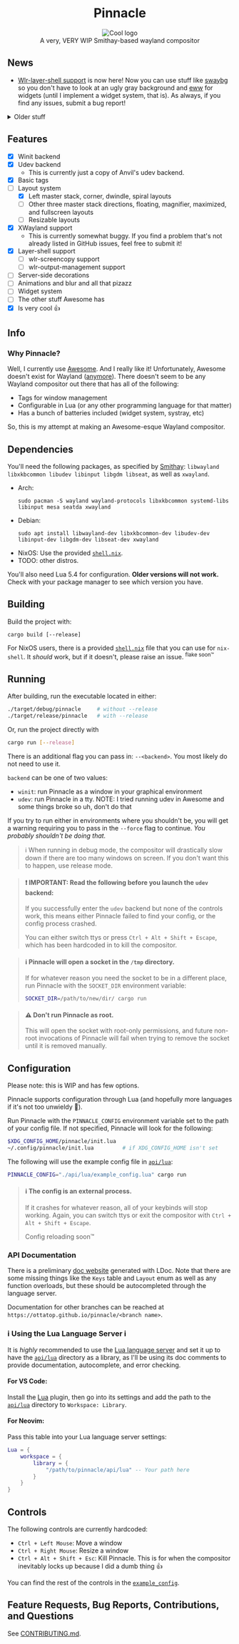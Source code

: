 # <div align="center">Pinnacle</div>
<div align="center">
    <picture>
        <source media="(prefers-color-scheme: dark)" srcset="/assets/cool_logo_dark_theme.png">
        <source media="(prefers-color-scheme: light)" srcset="/assets/cool_logo_light_theme.png">
        <img alt="Cool logo" src="/assets/cool_logo_dark_theme.png">
    </picture>
</div>

<div align="center">
    A very, VERY WIP Smithay-based wayland compositor
</div>

## News
- [Wlr-layer-shell support](https://github.com/Ottatop/pinnacle/pull/45) is now here!
Now you can use stuff like [swaybg](https://github.com/swaywm/swaybg) so you don't have
to look at an ugly gray background and [eww](https://github.com/elkowar/eww)
for widgets (until I implement a widget system, that is). As always, if you find any
issues, submit a bug report!

<details>

<summary>Older stuff</summary>

- We now have XWayland support as of [#34](https://github.com/Ottatop/pinnacle/pull/34)!
It's currently not that polished right now because I got bored of working on it and I want
to work on other aspects of Pinnacle, but it should be at least *usable*.

</details>

## Features
- [x] Winit backend
- [x] Udev backend
    - This is currently just a copy of Anvil's udev backend.
- [x] Basic tags
- [ ] Layout system
    - [x] Left master stack, corner, dwindle, spiral layouts
    - [ ] Other three master stack directions, floating, magnifier, maximized, and fullscreen layouts
    - [ ] Resizable layouts
- [x] XWayland support
    - This is currently somewhat buggy. If you find a problem that's not already listed in GitHub issues, feel free to submit it!
- [x] Layer-shell support
    - [ ] wlr-screencopy support
    - [ ] wlr-output-management support
- [ ] Server-side decorations
- [ ] Animations and blur and all that pizazz
- [ ] Widget system
- [ ] The other stuff Awesome has
- [x] Is very cool :thumbsup:

## Info
### Why Pinnacle?
Well, I currently use [Awesome](https://github.com/awesomeWM/awesome). And I really like it! Unfortunately, Awesome doesn't exist for Wayland ([anymore](http://way-cooler.org/blog/2020/01/09/way-cooler-post-mortem.html)). There doesn't seem to be any Wayland compositor out there that has all of the following:
- Tags for window management
- Configurable in Lua (or any other programming language for that matter)
- Has a bunch of batteries included (widget system, systray, etc)

So, this is my attempt at making an Awesome-esque Wayland compositor.

## Dependencies
You'll need the following packages, as specified by [Smithay](https://github.com/Smithay/smithay):
`libwayland libxkbcommon libudev libinput libgdm libseat`, as well as `xwayland`.
- Arch:
    ```
    sudo pacman -S wayland wayland-protocols libxkbcommon systemd-libs libinput mesa seatda xwayland
    ```
- Debian:
    ```
    sudo apt install libwayland-dev libxkbcommon-dev libudev-dev libinput-dev libgdm-dev libseat-dev xwayland
    ```
- NixOS: Use the provided [`shell.nix`](shell.nix).
- TODO: other distros.

You'll also need Lua 5.4 for configuration. **Older versions will not work.** Check with your package manager to see which version you have.

## Building
Build the project with:
```
cargo build [--release]
```

For NixOS users, there is a provided [`shell.nix`](shell.nix) file that you can use for `nix-shell`.
It *should* work, but if it doesn't, please raise an issue. <sup>flake soon:tm:</sup>

## Running
After building, run the executable located in either:
```sh
./target/debug/pinnacle     # without --release
./target/release/pinnacle   # with --release
```

Or, run the project directly with 
```sh
cargo run [--release]
```

There is an additional flag you can pass in: `--<backend>`. You most likely do not need to use it.

`backend` can be one of two values:

- `winit`: run Pinnacle as a window in your graphical environment
- `udev`: run Pinnacle in a tty. NOTE: I tried running udev in Awesome and some things broke so uh, don't do that

If you try to run either in environments where you shouldn't be, you will get a warning requiring you to
pass in the `--force` flag to continue. *You probably shouldn't be doing that.*

> :information_source: When running in debug mode, the compositor will drastically slow down
> if there are too many windows on screen. If you don't want this to happen, use release mode.

> #### :exclamation: IMPORTANT: Read the following before you launch the `udev` backend:
> If you successfully enter the `udev` backend but none of the controls work, this means either Pinnacle
failed to find your config, or the config process crashed.
> 
> You can either switch ttys or press
> `Ctrl + Alt + Shift + Escape`,
> which has been hardcoded in to kill the compositor.

> #### :information_source: Pinnacle will open a socket in the `/tmp` directory.
> If for whatever reason you need the socket to be in a different place, run Pinnacle with
> the `SOCKET_DIR` environment variable:
> ```sh
> SOCKET_DIR=/path/to/new/dir/ cargo run
> ```

> #### :warning: Don't run Pinnacle as root.
> This will open the socket with root-only permissions, and future non-root invocations
of Pinnacle will fail when trying to remove the socket until it is removed manually.

## Configuration
Please note: this is WIP and has few options.

Pinnacle supports configuration through Lua (and hopefully more languages if it's not too unwieldy :crab:).

Run Pinnacle with the `PINNACLE_CONFIG` environment variable set to the path of your config file. If not specified, Pinnacle will look for the following: 
```sh
$XDG_CONFIG_HOME/pinnacle/init.lua
~/.config/pinnacle/init.lua         # if XDG_CONFIG_HOME isn't set
```
The following will use the example config file in [`api/lua`](api/lua):
```sh
PINNACLE_CONFIG="./api/lua/example_config.lua" cargo run
```

> #### :information_source: The config is an external process.
> If it crashes for whatever reason, all of your keybinds will stop working.
> Again, you can switch ttys or exit the compositor with `Ctrl + Alt + Shift + Escape`.
>
> Config reloading soon:tm:

### API Documentation
There is a preliminary [doc website](https://ottatop.github.io/pinnacle/main) generated with LDoc.
Note that there are some missing things like the `Keys` table and `Layout` enum
as well as any function overloads, but these should be autocompleted through the language server.

Documentation for other branches can be reached at `https://ottatop.github.io/pinnacle/<branch name>`.

### :information_source: Using the Lua Language Server :information_source:
It is *highly* recommended to use the [Lua language server](https://github.com/LuaLS/lua-language-server)
and set it up to have the [`api/lua`](api/lua) directory as a library, as I'll be using
its doc comments to provide documentation, autocomplete, and error checking.

#### For VS Code:
Install the [Lua](https://marketplace.visualstudio.com/items?itemName=sumneko.lua) plugin, then go into
its settings and add the path to the [`api/lua`](api/lua) directory to `Workspace: Library`.

#### For Neovim:
Pass this table into your Lua language server settings:
```lua
Lua = {
    workspace = {
        library = {
            "/path/to/pinnacle/api/lua" -- Your path here
        }
    }
}
```

## Controls
The following controls are currently hardcoded:

- `Ctrl + Left Mouse`: Move a window
- `Ctrl + Right Mouse`: Resize a window
- `Ctrl + Alt + Shift + Esc`: Kill Pinnacle. This is for when the compositor inevitably
locks up because I did a dumb thing :thumbsup:

You can find the rest of the controls in the [`example_config`](api/lua/example_config.lua).

## Feature Requests, Bug Reports, Contributions, and Questions
See [CONTRIBUTING.md](CONTRIBUTING.md).
